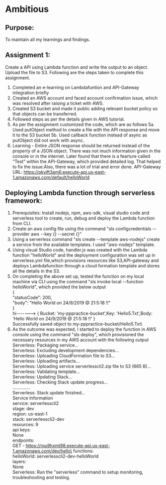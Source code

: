 # Ambitious
Purpose:
--------
To maintain all my learnings and findings.

Assignment 1:
-------------
Create a API using Lambda function and write the output to an object. Upload the file to S3. Following are the steps taken to complete this assignment.
1. Completed an e-learning on Lambdafuntion and API-Gateway integration briefly
2. Created an AWS account and faced account confirmation issue, which was resolved after raising a ticket with AWS.
3. Created S3 bucket and made it public adding relevant bucket policy so that objects can be transferred.
4. Followed steps as per the details given in AWS tutorial.
5. As per the assignment customized the code, which are as follows
   5a. Used putObject method to create a file with the API response and move it to the S3 bucket
   5b. Used callback function instead of async as putObject did not work with async. 
6. Learning - Entire JSON response should be returned instead of the property of a JSON object. There was not much information given in the console or in the internet. Later found that there is a fearture called "Test" within the API-Gateway, which provided detailed log. That helped to fix the issue.Also, there was a lot of trial and error done. API-Gateway URL: https://pkyjft3am6.execute-api.us-east-1.amazonaws.com/default/helloWorld

Deploying Lambda function through serverless framework:
--------------------------------------------------------
1. Prerequisites: Install nodejs, npm, aws-sdk, visual studio code and serverless tool to create, run, debug and deploy the Lambda function from CLI.
2. Create an aws config file using the command "sls configcredentials --provider aws --key {} --secret {}"
3. Using a serverless command "sls create --template aws-nodejs" create a service from the available templates. I used "aws-nodejs" template.
4. Using visual Studio code, handler.js was created with the Lambda function "helloWorld" and the deployment configuration was set up in serverless.yml file,which provisions resources like S3,API-gateway and deploys Lambdafunction through a cloud formation template and stores all the details in the S3.
5. On completing the above set up, tested the function on my local machine via CLI using the command "sls invoke local --function helloWorld", which provided the below output\
{\
    "statusCode": 200,\
    "body": "Hello World on 24/9/2019 @ 21:5:18 !!"\
 }\
 hi-------> { Bucket: 'my-pppractice-bucket',Key: 'Hello5.Txt',Body: 'Hello World on 24/9/2019 @ 21:5:18 !!' }\
 Successfully saved object to my-pppractice-bucket/Hello5.Txt\
6. As the outcome was expected, I started to deploy the function in AWS console using the command "sls deploy", which provisioned the necessary resources in my AWS account with the following output\
 Serverless: Packaging service...\
 Serverless: Excluding development dependencies...\
 Serverless: Uploading CloudFormation file to S3...\
 Serverless: Uploading artifacts...\
 Serverless: Uploading service serverlesscli2.zip file to S3 (665 B)...\
 Serverless: Validating template...\
 Serverless: Updating Stack...\
 Serverless: Checking Stack update progress...\
 ..............\
 Serverless: Stack update finished...\
 Service Information\
 service: serverlesscli2\
 stage: dev\
 region: us-east-1\
 stack: serverlesscli2-dev\
 resources: 9\
 api keys:\
    None\
 endpoints:\
    GET - https://rqu9hxmt98.execute-api.us-east-1.amazonaws.com/dev/hello\
 functions:\
    helloWorld: serverlesscli2-dev-helloWorld\
 layers:\
    None\
 Serverless: Run the "serverless" command to setup monitoring, troubleshooting and testing.

